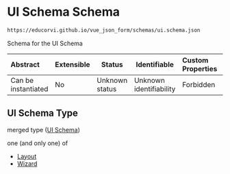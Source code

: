 # UI Schema Schema

```txt
https://educorvi.github.io/vue_json_form/schemas/ui.schema.json
```

Schema for the UI Schema


| Abstract            | Extensible | Status         | Identifiable            | Custom Properties | Additional Properties | Access Restrictions | Defined In                                                         |
| :------------------ | ---------- | -------------- | ----------------------- | :---------------- | --------------------- | ------------------- | ------------------------------------------------------------------ |
| Can be instantiated | No         | Unknown status | Unknown identifiability | Forbidden         | Allowed               | none                | [ui.schema.json](../schemas/ui.schema.json "open original schema") |

## UI Schema Type

merged type ([UI Schema](ui.md))

one (and only one) of

-   [Layout](layout-properties-elements-layoutelement-oneof-layout.md "check type definition")
-   [Wizard](layout-properties-elements-layoutelement-oneof-wizard.md "check type definition")

